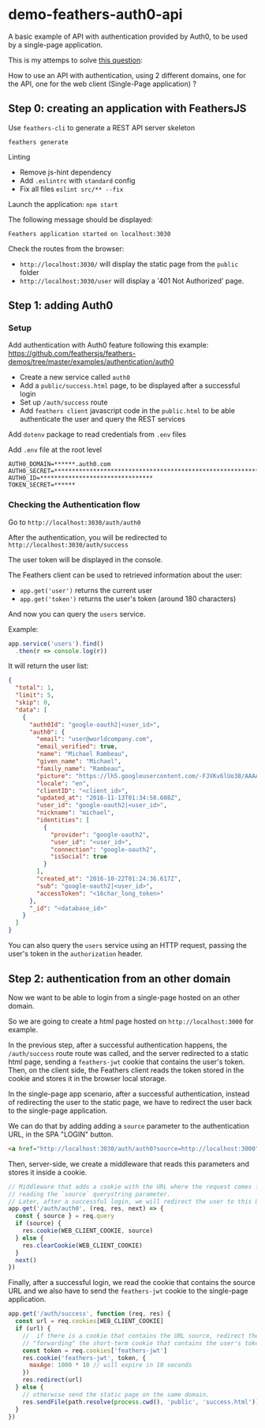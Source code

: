 # demo-feathers-auth0-api

A basic example of API with authentication provided by Auth0, to be used by a single-page application.

This is my attemps to solve [this question](http://stackoverflow.com/questions/40497554/auth0-authentication-of-single-page-app-on-a-different-domain-than-the-api):

How to use an API with authentication, using 2 different domains, one for the API, one for the web client (Single-Page application) ?

## Step 0: creating an application with FeathersJS

Use `feathers-cli` to generate a REST API server skeleton

```
feathers generate
```

Linting

* Remove js-hint dependency
* Add `.eslintrc` with `standard` config
* Fix all files `eslint src/** --fix`

Launch the application: `npm start`

The following message should be displayed:

```
Feathers application started on localhost:3030
```

Check the routes from the browser:

* `http://localhost:3030/` will display the static page from the `public` folder
* `http://localhost:3030/user` will display a '401 Not Authorized' page.


## Step 1: adding Auth0

### Setup

Add authentication with Auth0 feature following this example: https://github.com/feathersjs/feathers-demos/tree/master/examples/authentication/auth0

* Create a new service called `auth0`
* Add a `public/success.html` page, to be displayed after a successful login
* Set up `/auth/success` route
* Add `feathers client` javascript code in the `public.html` to be able authenticate the user and query the REST services

Add `dotenv` package to read credentials from `.env` files

Add `.env` file at the root level

```
AUTH0_DOMAIN=******.auth0.com
AUTH0_SECRET=****************************************************************
AUTH0_ID=********************************
TOKEN_SECRET=******
```

### Checking the Authentication flow

Go to `http://localhost:3030/auth/auth0`

After the authentication, you will be redirected to `http://localhost:3030/auth/success`

The user token will be displayed in the console.

The Feathers client can be used to retrieved information about the user:

* `app.get('user')` returns the current user
* `app.get('token')` returns the user's token (around 180 characters)

And now you can query the `users` service.

Example:

```js
app.service('users').find()
  .then(r => console.log(r))
```

It will return the user list:

```json
{
  "total": 1,
  "limit": 5,
  "skip": 0,
  "data": [
    {
      "auth0Id": "google-oauth2|<user_id>",
      "auth0": {
        "email": "user@worldcompany.com",
        "email_verified": true,
        "name": "Michael Rambeau",
        "given_name": "Michael",
        "family_name": "Rambeau",
        "picture": "https://lh5.googleusercontent.com/-FJVKv6lUo38/AAAAAAAAAAI/AAAAAAAAAAk/KOeF-rvKgnM/photo.jpg",
        "locale": "en",
        "clientID": "<client_id>",
        "updated_at": "2016-11-13T01:34:58.608Z",
        "user_id": "google-oauth2|<user_id>",
        "nickname": "michael",
        "identities": [
          {
            "provider": "google-oauth2",
            "user_id": "<user_id>",
            "connection": "google-oauth2",
            "isSocial": true
          }
        ],
        "created_at": "2016-10-22T01:24:36.617Z",
        "sub": "google-oauth2|<user_id>",
        "accessToken": "<16char_long_token>"
      },
      "_id": "<database_id>"
    }
  ]
}
```

You can also query the `users` service using an HTTP request, passing the user's token in the `authorization` header.

## Step 2: authentication from an other domain

Now we want to be able to login from a single-page hosted on an other domain.

So we are going to create a html page hosted on `http://localhost:3000` for example.

In the previous step, after a successful authentication happens, the `/auth/success` route route was called, and the server redirected to a static html page, sending a `feathers-jwt` cookie that contains the user's token.
Then, on the client side, the Feathers client reads the token stored in the cookie and stores it in the browser local storage.

In the single-page app scenario, after a successful authentication, instead of redirecting the user to the static page, we have to redirect the user back to the single-page application.

We can do that by adding adding a `source` parameter to the authentication URL, in the SPA "LOGIN" button.

```html
<a href="http://localhost:3030/auth/auth0?source=http://localhost:3000" class="button">LOGIN</a>
```

Then, server-side, we create a middleware that reads this parameters and stores it inside a cookie.

```js
// Middleware that adds a cookie with the URL where the request comes from,
// reading the `source` querystring parameter.
// Later, after a successful login, we will redirect the user to this URL.
app.get('/auth/auth0', (req, res, next) => {
  const { source } = req.query
  if (source) {
    res.cookie(WEB_CLIENT_COOKIE, source)
  } else {
    res.clearCookie(WEB_CLIENT_COOKIE)
  }
  next()
})
```

Finally, after a successful login, we read the cookie that contains the source URL and we also have to send the `feathers-jwt` cookie to the single-page application.

```js
app.get('/auth/success', function (req, res) {
  const url = req.cookies[WEB_CLIENT_COOKIE]
  if (url) {
    //  if there is a cookie that contains the URL source, redirect the user to this URL,
    // "forwarding" the short-term cookie that contains the user's token.
    const token = req.cookies['feathers-jwt']
    res.cookie('feathers-jwt', token, {
      maxAge: 1000 * 10 // will expire in 10 seconds
    })
    res.redirect(url)
  } else {
    // otherwise send the static page on the same domain.
    res.sendFile(path.resolve(process.cwd(), 'public', 'success.html'))
  }
})
```
